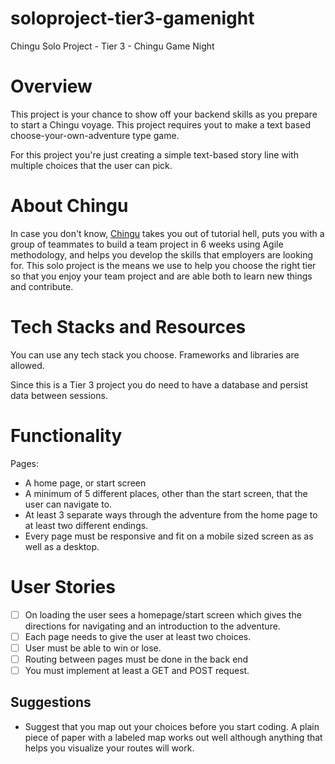 # soloproject-tier3-gamenight

Chingu Solo Project - Tier 3 - Chingu Game Night

# Overview

This project is your chance to show off your backend skills as you prepare to start a Chingu voyage. This project requires yout to make a text based choose-your-own-adventure type game.

For this project you're just creating a simple text-based story line with multiple choices that the user can pick.

# About Chingu

In case you don't know, [Chingu](https://Chingu.io) takes you out of tutorial hell, puts you with a group of teammates to build a team project in 6 weeks using Agile methodology, and helps you develop the skills that employers are looking for. This solo project is the means we use to help you choose the right tier so that you enjoy your team project and are able both to learn new things and contribute.

# Tech Stacks and Resources

You can use any tech stack you choose. Frameworks and libraries are allowed.

Since this is a Tier 3 project you do need to have a database and persist data between sessions.

# Functionality

Pages:

- A home page, or start screen
- A minimum of 5 different places, other than the start screen, that the user can navigate to.
- At least 3 separate ways through the adventure from the home page to at least two different endings.
- Every page must be responsive and fit on a mobile sized screen as as well as a desktop.

# User Stories

- [ ] On loading the user sees a homepage/start screen which gives the directions for navigating and an introduction to the adventure.
- [ ] Each page needs to give the user at least two choices.
- [ ] User must be able to win or lose.
- [ ] Routing between pages must be done in the back end
- [ ] You must implement at least a GET and POST request.

## Suggestions

- Suggest that you map out your choices before you start coding. A plain piece of paper with a labeled map works out well although anything that helps you visualize your routes will work.
